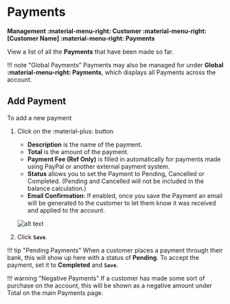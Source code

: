 # Payments 
**Management :material-menu-right: Customer :material-menu-right: [Customer Name] :material-menu-right: Payments**

View a list of all the **Payments** that have been made so far. 

!!! note "Global Payments"
    Payments may also be managed for under **Global :material-menu-right: Payments**, which displays all Payments across the account.

## Add Payment
To add a new payment

1. Click on the :material-plus: button
    + **Description** is the name of the payment. 
    + **Total** is the amount of the payment. 
    + **Payment Fee (Ref Only)** is filled in automatically for payments made using PayPal or another external payment system. 
    + **Status** allows you to set the Payment to Pending, Cancelled or Completed. (Pending and Cancelled will not be included in the balance calculation.)
    + **Email Confirmation**: If enabled, once you save the Payment an email will be generated to the customer to let them know it was received and applied to the account. 

    ![alt text][payments-tab]

2. Click **`Save`**.

!!! tip "Pending Payments"
    When a customer places a payment through their bank, this will show up here with a status of **Pending**. To accept the payment, set it to **Completed** and **`Save`**. 
    
!!! warning "Negative Payments"
    If a customer has made some sort of purchase on the account, this will be shown as a negative amount under Total on the main Payments page. 

    
[payments-tab]: /customer/img/53.png "Payment Tab"
